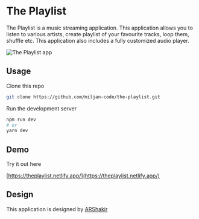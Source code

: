 # The Playlist

The Playlist is a music streaming application. This application allows you to listen to various artists, create playlist of your favourite tracks, loop them, shuffle etc. This application also includes a fully customized audio player.

![The Playlist app](https://miljan.xyz/_ipx/w_1920,q_75/%2Fplaylist.png?url=%2Fplaylist.png)

## Usage

Clone this repo

```bash
git clone https://github.com/miljan-code/the-playlist.git
```

Run the development server

```bash
npm run dev
# or
yarn dev
```

## Demo

Try it out here

[https://theplaylist.netlify.app/](https://theplaylist.netlify.app/)

## Design

This application is designed by [ARShakir](https://www.arshakir.com/)
